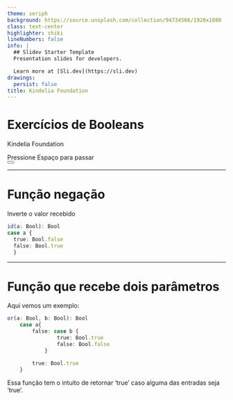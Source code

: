```yaml
---
theme: seriph
background: https://source.unsplash.com/collection/94734566/1920x1080
class: text-center
highlighter: shiki
lineNumbers: false
info: |
  ## Slidev Starter Template
  Presentation slides for developers.

  Learn more at [Sli.dev](https://sli.dev)
drawings:
  persist: false
title: Kindelia Foundation 
---
```


# Exercícios de Booleans

Kindelia Foundation 

<div class="pt-12">
  <span @click="$slidev.nav.next" class="px-2 py-1 rounded cursor-pointer" hover="bg-white bg-opacity-10">
    Pressione Espaço para passar
     <carbon:arrow-right class="inline"/>
  </span>
</div>

<div class="abs-br m-6 flex gap-2">
  <button @click="$slidev.nav.openInEditor()" title="Open in Editor" class="text-xl icon-btn opacity-50 !border-none !hover:text-white">
    <carbon:edit />
  </button>
  <a href="https://github.com/Kindelia/slides" target="_blank" alt="GitHub"
    class="text-xl icon-btn opacity-50 !border-none !hover:text-white">
    <carbon-logo-github />
  </a>
</div>

---

# Função negação
Inverte o valor recebido

```ts {all}
id(a: Bool): Bool
case a {
  true: Bool.false
  false: Bool.true
  }
```


---

# Função que recebe dois parâmetros

 Aqui vemos um exemplo: 

```ts {all|2-9|3-8|3-6|4-5|8|all}
or(a: Bool, b: Bool): Bool
    case a{ 
        false: case b {
                true: Bool.true
                false: Bool.false
            }

        true: Bool.true
    }

```

 Essa função tem o intuito de retornar ‘true’ caso alguma das entradas seja ‘true’.


